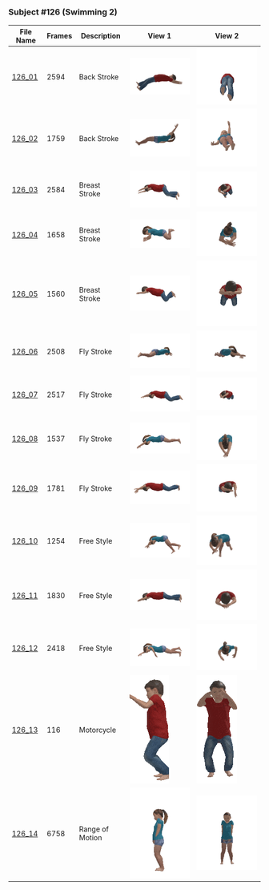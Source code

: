 ### Subject #126 (Swimming 2)
|File Name|Frames|Description|View 1|View 2|
|-|-|-|-|-|
|[126_01](https://github.com/Shriinivas/cmubvh/raw/main/Sequence-113-128/126/Data/126_01.zip)|2594|Back Stroke|<img src="https://github.com/Shriinivas/cmubvhgifs/blob/main/Sequence-113-128/126/126_01_0.gif"/>|<img src="https://github.com/Shriinivas/cmubvhgifs/blob/main/Sequence-113-128/126/126_01_1.gif"/>|
|[126_02](https://github.com/Shriinivas/cmubvh/raw/main/Sequence-113-128/126/Data/126_02.zip)|1759|Back Stroke|<img src="https://github.com/Shriinivas/cmubvhgifs/blob/main/Sequence-113-128/126/126_02_0.gif"/>|<img src="https://github.com/Shriinivas/cmubvhgifs/blob/main/Sequence-113-128/126/126_02_1.gif"/>|
|[126_03](https://github.com/Shriinivas/cmubvh/raw/main/Sequence-113-128/126/Data/126_03.zip)|2584|Breast Stroke|<img src="https://github.com/Shriinivas/cmubvhgifs/blob/main/Sequence-113-128/126/126_03_0.gif"/>|<img src="https://github.com/Shriinivas/cmubvhgifs/blob/main/Sequence-113-128/126/126_03_1.gif"/>|
|[126_04](https://github.com/Shriinivas/cmubvh/raw/main/Sequence-113-128/126/Data/126_04.zip)|1658|Breast Stroke|<img src="https://github.com/Shriinivas/cmubvhgifs/blob/main/Sequence-113-128/126/126_04_0.gif"/>|<img src="https://github.com/Shriinivas/cmubvhgifs/blob/main/Sequence-113-128/126/126_04_1.gif"/>|
|[126_05](https://github.com/Shriinivas/cmubvh/raw/main/Sequence-113-128/126/Data/126_05.zip)|1560|Breast Stroke|<img src="https://github.com/Shriinivas/cmubvhgifs/blob/main/Sequence-113-128/126/126_05_0.gif"/>|<img src="https://github.com/Shriinivas/cmubvhgifs/blob/main/Sequence-113-128/126/126_05_1.gif"/>|
|[126_06](https://github.com/Shriinivas/cmubvh/raw/main/Sequence-113-128/126/Data/126_06.zip)|2508|Fly Stroke|<img src="https://github.com/Shriinivas/cmubvhgifs/blob/main/Sequence-113-128/126/126_06_0.gif"/>|<img src="https://github.com/Shriinivas/cmubvhgifs/blob/main/Sequence-113-128/126/126_06_1.gif"/>|
|[126_07](https://github.com/Shriinivas/cmubvh/raw/main/Sequence-113-128/126/Data/126_07.zip)|2517|Fly Stroke|<img src="https://github.com/Shriinivas/cmubvhgifs/blob/main/Sequence-113-128/126/126_07_0.gif"/>|<img src="https://github.com/Shriinivas/cmubvhgifs/blob/main/Sequence-113-128/126/126_07_1.gif"/>|
|[126_08](https://github.com/Shriinivas/cmubvh/raw/main/Sequence-113-128/126/Data/126_08.zip)|1537|Fly Stroke|<img src="https://github.com/Shriinivas/cmubvhgifs/blob/main/Sequence-113-128/126/126_08_0.gif"/>|<img src="https://github.com/Shriinivas/cmubvhgifs/blob/main/Sequence-113-128/126/126_08_1.gif"/>|
|[126_09](https://github.com/Shriinivas/cmubvh/raw/main/Sequence-113-128/126/Data/126_09.zip)|1781|Fly Stroke|<img src="https://github.com/Shriinivas/cmubvhgifs/blob/main/Sequence-113-128/126/126_09_0.gif"/>|<img src="https://github.com/Shriinivas/cmubvhgifs/blob/main/Sequence-113-128/126/126_09_1.gif"/>|
|[126_10](https://github.com/Shriinivas/cmubvh/raw/main/Sequence-113-128/126/Data/126_10.zip)|1254|Free Style|<img src="https://github.com/Shriinivas/cmubvhgifs/blob/main/Sequence-113-128/126/126_10_0.gif"/>|<img src="https://github.com/Shriinivas/cmubvhgifs/blob/main/Sequence-113-128/126/126_10_1.gif"/>|
|[126_11](https://github.com/Shriinivas/cmubvh/raw/main/Sequence-113-128/126/Data/126_11.zip)|1830|Free Style|<img src="https://github.com/Shriinivas/cmubvhgifs/blob/main/Sequence-113-128/126/126_11_0.gif"/>|<img src="https://github.com/Shriinivas/cmubvhgifs/blob/main/Sequence-113-128/126/126_11_1.gif"/>|
|[126_12](https://github.com/Shriinivas/cmubvh/raw/main/Sequence-113-128/126/Data/126_12.zip)|2418|Free Style|<img src="https://github.com/Shriinivas/cmubvhgifs/blob/main/Sequence-113-128/126/126_12_0.gif"/>|<img src="https://github.com/Shriinivas/cmubvhgifs/blob/main/Sequence-113-128/126/126_12_1.gif"/>|
|[126_13](https://github.com/Shriinivas/cmubvh/raw/main/Sequence-113-128/126/Data/126_13.zip)|116|Motorcycle|<img src="https://github.com/Shriinivas/cmubvhgifs/blob/main/Sequence-113-128/126/126_13_0.gif"/>|<img src="https://github.com/Shriinivas/cmubvhgifs/blob/main/Sequence-113-128/126/126_13_1.gif"/>|
|[126_14](https://github.com/Shriinivas/cmubvh/raw/main/Sequence-113-128/126/Data/126_14.zip)|6758|Range of Motion|<img src="https://github.com/Shriinivas/cmubvhgifs/blob/main/Sequence-113-128/126/126_14_0.gif"/>|<img src="https://github.com/Shriinivas/cmubvhgifs/blob/main/Sequence-113-128/126/126_14_1.gif"/>|
